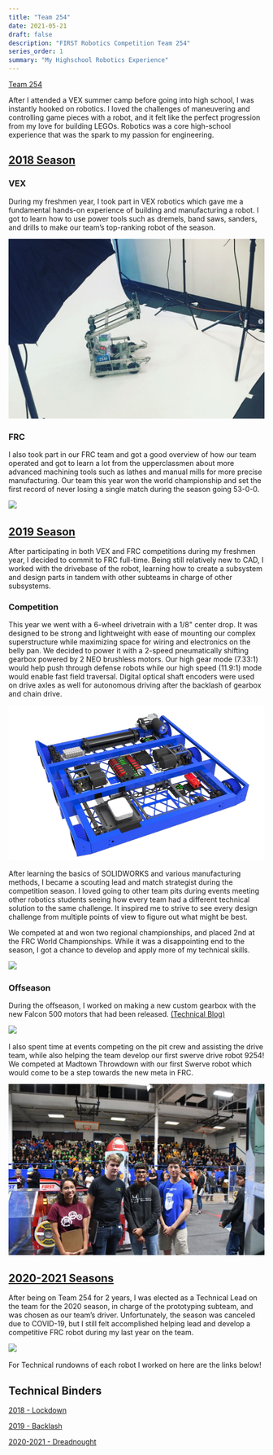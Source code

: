 ```yaml
---
title: "Team 254"
date: 2021-05-21
draft: false
description: "FIRST Robotics Competition Team 254"
series_order: 1
summary: "My Highschool Robotics Experience"
---
```

[Team 254](https://www.team254.com/)

After I attended a VEX summer camp before going into high school, I was instantly hooked on robotics. I loved the challenges of maneuvering and controlling game pieces with a robot, and it felt like the perfect progression from my love for building LEGOs. Robotics was a core high-school experience that was the spark to my passion for engineering.

## [2018 Season](https://www.team254.com/first/2018/)

### VEX

During my freshmen year, I took part in VEX robotics which gave me a fundamental hands-on experience of building and manufacturing a robot. I got to learn how to use power tools such as dremels, band saws, sanders, and drills to make our team’s top-ranking robot of the season.

<img class="thumbnailshadow" src="images/vex.png"/>

### FRC

I also took part in our FRC team and got a good overview of how our team operated and got to learn a lot from the upperclassmen about more advanced machining tools such as lathes and manual mills for more precise manufacturing. Our team this year won the world championship and set the first record of never losing a single match during the season going 53-0-0.

<img class="thumbnailshadow" src="images/2018.jpg"/>


## [2019 Season](https://www.team254.com/first/2019/)

After participating in both VEX and FRC competitions during my freshmen year, I decided to commit to FRC full-time. Being still relatively new to CAD, I worked with the drivebase of the robot, learning how to create a subsystem and design parts in tandem with other subteams in charge of other subsystems.

### Competition

This year we went with a 6-wheel drivetrain with a 1/8" center drop. It was designed to be strong and lightweight with ease of mounting our complex superstructure while maximizing space for wiring and electronics on the belly pan. We decided to power it with a 2-speed pneumatically shifting gearbox powered by 2 NEO brushless motors. Our high gear mode (7.33:1) would help push through defense robots while our high speed (11.9:1) mode would enable fast field traversal. Digital optical shaft encoders were used on drive axles as well for autonomous driving after the backlash of gearbox and chain drive.

<img class="thumbnailshadow" src="images/drivetrain.png"/>

After learning the basics of SOLIDWORKS and various manufacturing methods, I became a scouting lead and match strategist during the competition season. I loved going to other team pits during events meeting other robotics students seeing how every team had a different technical solution to the same challenge. It inspired me to strive to see every design challenge from multiple points of view to figure out what might be best.

We competed at and won two regional championships, and placed 2nd at the FRC World Championships. While it was a disappointing end to the season, I got a chance to develop and apply more of my technical skills.

<img class="thumbnailshadow" src="images/2019.JPG"/>


### Offseason

During the offseason, I worked on making a new custom gearbox with the new Falcon 500 motors that had been released. [(Technical Blog)](../../projects/pneumatic-shifting-gearbox)

<img class="thumbnailshadow" src="images/offseason.JPG"/>

I also spent time at events competing on the pit crew and assisting the drive team, while also helping the team develop our first swerve drive robot 9254! We competed at Madtown Throwdown with our first Swerve robot which would come to be a step towards the new meta in FRC.

<img class="thumbnailshadow" src="images/allianceselection.jpg"/>


## [2020-2021 Seasons](https://www.team254.com/first/2020/)

After being on Team 254 for 2 years, I was elected as a Technical Lead on the team for the 2020 season, in charge of the prototyping subteam, and was chosen as our team’s driver. Unfortunately, the season was canceled due to COVID-19, but I still felt accomplished helping lead and develop a competitive FRC robot during my last year on the team.

<img class="thumbnailshadow" src="images/2020.jpg"/>

For Technical rundowns of each robot I worked on here are the links below!

## Technical Binders

[2018 - Lockdown](https://media.team254.com/2018/07/8fda07af-2018-Techbinder.pdf)

[2019 - Backlash](https://media.team254.com/resources/Team_254_Tech_Binder_2019.pdf)

[2020-2021 - Dreadnought](https://media.team254.com/2021/07/959307c8-Team-254-Tech-Binder-2020.pdf)